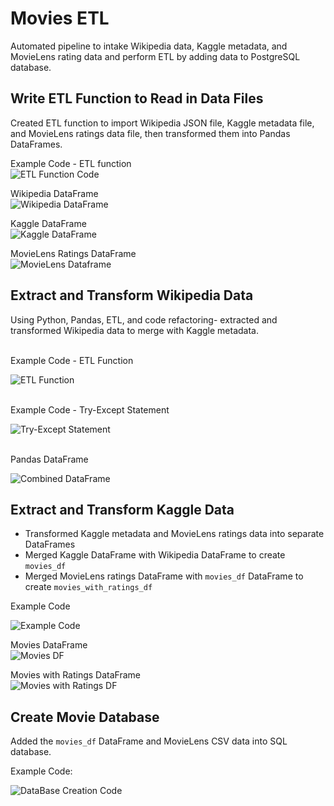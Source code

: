 # Movies ETL
Automated pipeline to intake Wikipedia data, Kaggle metadata, and MovieLens rating data and perform ETL by adding data to PostgreSQL database.

## Write ETL Function to Read in Data Files
Created ETL function to import Wikipedia JSON file, Kaggle metadata file, and MovieLens ratings data file, then transformed them into Pandas DataFrames.
<br>

Example Code - ETL function<Br>
![ETL Function Code](./resources/etl-function.png)
<br>

Wikipedia DataFrame<Br>
![Wikipedia DataFrame](./resources/wiki-df.png)
<br>

Kaggle DataFrame<br>
![Kaggle DataFrame](./resources/kaggle-df.png)
<br>

MovieLens Ratings DataFrame<br>
![MovieLens Dataframe](./resources/movielens-df.png)
<br>

## Extract and Transform Wikipedia Data
Using Python, Pandas, ETL, and code refactoring- extracted and transformed Wikipedia data to merge with Kaggle metadata.

<br>
Example Code - ETL Function<br>

![ETL Function](./resources/wiki-etl.png)

<br>
Example Code - Try-Except Statement<br>

![Try-Except Statement](./resources/try-except.png)

<br>
Pandas DataFrame<br>

![Combined DataFrame](./resources/combined-df.png)

## Extract and Transform Kaggle Data
- Transformed Kaggle metadata and MovieLens ratings data into separate DataFrames
- Merged Kaggle DataFrame with Wikipedia DataFrame to create `movies_df`
- Merged MovieLens ratings DataFrame with `movies_df` DataFrame to create `movies_with_ratings_df`

Example Code<br>

![Example Code](./resources/d3-exampleCode.png)
<br>

Movies DataFrame<br>
![Movies DF](./resources/movies-df.png)
<br>

Movies with Ratings DataFrame<br>
![Movies with Ratings DF](./resources/movies-w-ratings-df.png)
<Br>

## Create Movie Database
Added the `movies_df` DataFrame and MovieLens CSV data into SQL database.
<br>

Example Code:<br>

![DataBase Creation Code](./resources/create-db.png)